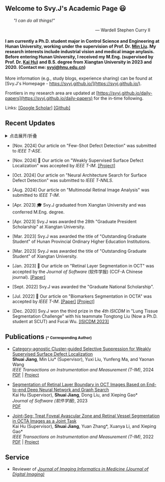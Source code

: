 ## Welcome to Svy.J's Academic Page &#128515;

&nbsp;&nbsp;&nbsp;&nbsp;&nbsp;&nbsp; *"I can do all things!"* 

<p align="right"> — Wardell Stephen Curry II &nbsp;&nbsp;&nbsp;&nbsp;&nbsp;&nbsp;&nbsp;</p>

#### I am currently a Ph.D. student major in Control Science and Engineering at Hunan University, working under the supervision of Prof. Dr. [Min Liu](http://eeit.hnu.edu.cn/info/1291/5218.htm). My research interests include industrial vision and medical image anylasis. Before entering Hunan University, I received my M.Eng. (supervised by Prof. Dr. [Kai Hu](https://jwxy.xtu.edu.cn/info/1147/2508.htm)) and B.S. degree from Xiangtan University in 2023 and 2020. (Contact me: svyj@hnu.edu.cn)

More information (e.g., study blogs, experience sharing) can be found at [Svy.J's Homepage - https://svyj.github.io/](https://svyj.github.io/).

Frontiers in my research area are updated at [https://svyj.github.io/daily-papers](https://svyj.github.io/daily-papers) for the in-time following.

Links: [[Google Scholar]](https://scholar.google.com/citations?user=9yWuLtsAAAAJ)  [[Github]](https://github.com/SvyJ)  


## Recent Updates

<details>
  <summary>点击展开/折叠</summary>
  <p>这是折叠的内容。</p>
</details>

- [Nov. 2024] Our article on "Few-Shot Defect Detection" was submitted to _IEEE T-ASE_.

- [Nov. 2024] &#127881; Our article on "Weakly Supervised Surface Defect Localization" was accepted by _IEEE T-IM_. [[Project]](https://svyj.github.io/CSS/)

- [Oct. 2024] Our article on "Neural Architecture Search for Surface Defect Detection" was submitted to _IEEE T-NNLS_.

- [Aug. 2024] Our article on "Multimodal Retinal Image Analysis" was submitted to _IEEE T-IM_.

- [Apr. 2023] &#127891; Svy.J graduated from Xiangtan University and was conferred M.Eng. degree.

- [Apr. 2023] Svy.J was awarded the 28th "Graduate President Scholarship" at Xiangtan University.

- [Mar. 2023] Svy.J was awarded the title of "Outstanding Graduate Student" of Hunan Provincial Ordinary Higher Education Institutions.
  
- [Mar. 2023] Svy.J was awarded the title of "Outstanding Graduate Student" of Xiangtan University.
  
- [Jan. 2023] &#127881; Our article on "Retinal Layer Segmentation in OCT" was accepted by the _Journal of Software_ (软件学报) (CCF-A Chinese journal). [[Paper]](https://www.jos.org.cn/jos/article/abstract/6895)
  
<!-- - [Oct. 2022] Svy.J was awarded the "Special Academic Scholarship" again with the rank of 1/70. -->
  
- [Sept. 2022] Svy.J was awarded the "Graduate National Scholarship".
  
- [Jul. 2022] &#127881; Our article on "Biomarkers Segmentation in OCTA" was accepted by _IEEE T-IM_. [[Paper]](https://ieeexplore.ieee.org/document/9837090) [[Project]](https://svyj.github.io/Joint-Seg/)
  
<!-- - [Oct. 2021] Svy.J was awarded the "Xinhualian Group Education Scholarship". -->
  
<!-- - [Oct. 2021] Svy.J was awarded the "Special Academic Scholarship" with the rank of 1/70. -->
  
- [Dec. 2020] Svy.J won the third prize in the _4th ISICDM_ in "Lung Tissue Segmentation Challenge" with his teammate Tongtong Liu (Now a Ph.D. student at SCUT) and Fucai Wu. [[ISICDM 2023]](https://svyj.github.io/2022/07/05/017-ISICDM2020)
  
<!-- - [Oct. 2020] Svy.J was awarded the "First Class Academic Scholarship" with the rank of 1/70. -->


## Publications <span style="font-size: 12px;">(* Corresponding Author)</span>
- [Category-agnostic Cluster-guided Selective Suppression for Weakly Supervised Surface Defect Localization](https://ieeexplore.ieee.org)<br>
  **Shuai Jiang**, Min Liu* (Supervisor), Yuxi Liu, Yunfeng Ma, and Yaonan Wang<br>
  _IEEE Transactions on Instrumentation and Measurement (T-IM)_, 2024<br>
  [PDF](https://ieeexplore.ieee.org) | [Project](https://svyj.github.io/CSS/)

- [Segmentation of Retinal Layer Boundary in OCT Images Based on End-to-end Deep Neural Network and Graph Search](https://www.jos.org.cn/jos/article/abstract/6895)<br>
  Kai Hu (Supervisor), **Shuai Jiang**, Dong Liu, and Xieping Gao*<br>
  _Journal of Software (软件学报)_, 2023<br>
  [PDF](https://www.jos.org.cn/jos/article/abstract/6895)

- [Joint-Seg: Treat Foveal Avascular Zone and Retinal Vessel Segmentation in OCTA Images as a Joint Task](https://ieeexplore.ieee.org/document/9837090)<br>
  Kai Hu (Supervisor), **Shuai Jiang**, Yuan Zhang*, Xuanya Li, and Xieping Gao*<br>
  _IEEE Transactions on Instrumentation and Measurement (T-IM)_, 2022<br>
  [PDF](https://ieeexplore.ieee.org/document/9837090) | [Project](https://svyj.github.io/Joint-Seg/)


## Service
- Reviewer of [_Journal of Imaging Informatics in Medicine (Journal of Digital Imaging)_](https://link.springer.com/journal/10278)
